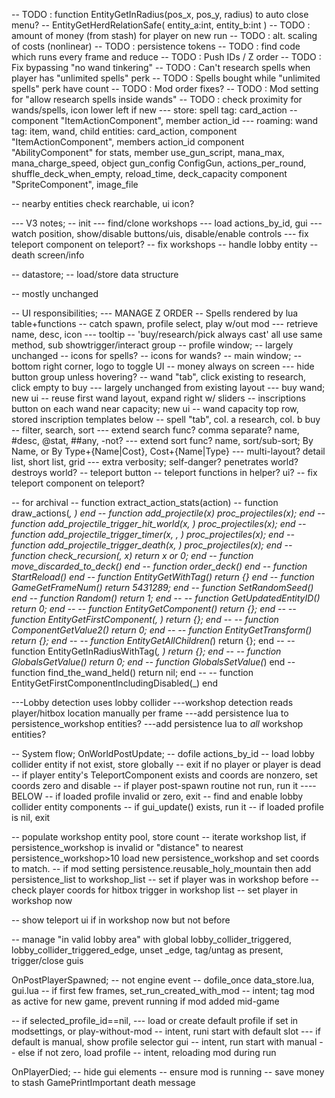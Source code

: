 
-- TODO : function EntityGetInRadius(pos_x, pos_y, radius) to auto close menu? -- EntityGetHerdRelationSafe( entity_a:int, entity_b:int )
-- TODO : amount of money (from stash) for player on new run
-- TODO : alt. scaling of costs (nonlinear)
-- TODO : persistence tokens
-- TODO : find code which runs every frame and reduce
-- TODO : Push IDs / Z order
-- TODO : Fix bypassing "no wand tinkering"
-- TODO : Can't research spells when player has "unlimited spells" perk
-- TODO : Spells bought while "unlimited spells" perk have count
-- TODO : Mod order fixes?
-- TODO : Mod setting for "allow research spells inside wands"
-- TODO : check proximity for wands/spells, icon lower left if new
--- store: spell tag: card_action -- component "ItemActionComponent", member action_id
--- roaming: wand tag: item, wand, child entities: card_action, component "ItemActionComponent", members action_id
                        component "AbilityComponent" for stats, member use_gun_script, mana_max, mana_charge_speed, object gun_config ConfigGun, actions_per_round, shuffle_deck_when_empty, reload_time, deck_capacity
                        component "SpriteComponent", image_file

-- nearby entities check rearchable, ui icon?

--- V3 notes;
-- init
---   find/clone workshops
---   load actions_by_id, gui
---   watch position, show/disable buttons/uis, disable/enable controls
---   fix teleport component on teleport?
--    fix workshops
--    handle lobby entity
--    death screen/info

-- datastore;
--    load/store data structure

--    mostly unchanged

-- UI responsibilities;
---   MANAGE Z ORDER
--    Spells rendered by lua table+functions
--    catch spawn, profile select, play w/out mod
---       retrieve name, desc, icon
---       tooltip
-- 'buy/research/pick always cast' all use same method, sub showtrigger/interact group
-- profile window;
--            largely unchanged
--            icons for spells?
--            icons for wands?
-- main window;
--    bottom right corner, logo to toggle UI
--        money always on screen
---           hide button group unless hovering?
--        wand "tab", click existing to research, click empty to buy
---           largely unchanged from existing layout
---           buy wand; new ui
--                reuse first wand layout, expand right w/ sliders
--            inscriptions button on each wand near capacity; new ui
--                wand capacity top row, stored inscription templates below
--        spell "tab", col. a research, col. b buy
--            filter, search, sort
---           extend search func? comma separate? name, #desc, @stat, ##any, -not?
---           extend sort func? name, sort/sub-sort; By Name, or By Type+{Name|Cost}, Cost+{Name|Type}
---           multi-layout? detail list, short list, grid
---           extra verbosity; self-danger? penetrates world? destroys world?
-- teleport button
--    teleport functions in helper? ui?
--    fix teleport component on teleport?

-- for archival
-- function extract_action_stats(action)
-- 	function draw_actions(_, _) end
-- 	function add_projectile(x) proc_projectiles(x); end
-- 	function add_projectile_trigger_hit_world(x, _) proc_projectiles(x); end
-- 	function add_projectile_trigger_timer(x, _, _) proc_projectiles(x); end
-- 	function add_projectile_trigger_death(x, _) proc_projectiles(x); end
-- 	function check_recursion(_, x) return x or 0; end
-- 	function move_discarded_to_deck() end
-- 	function order_deck() end
-- 	function StartReload() end
-- 	function EntityGetWithTag(_) return {} end
-- 	function GameGetFrameNum() return 5431289; end
-- 	function SetRandomSeed() end
-- 	function Random() return 1; end
-- 	-- function GetUpdatedEntityID() return 0; end
-- 	-- function EntityGetComponent(_) return {}; end
-- 	-- function EntityGetFirstComponent(_, _) return {}; end
-- 	-- function ComponentGetValue2(_) return 0; end
-- 	-- function EntityGetTransform(_) return {}; end
-- 	-- function EntityGetAllChildren(_) return {}; end
-- 	-- function EntityGetInRadiusWithTag(_, _) return {}; end
-- 	-- function GlobalsGetValue(_) return 0; end
-- 	function GlobalsSetValue(_) end
-- 	function find_the_wand_held() return nil; end
-- 	-- function EntityGetFirstComponentIncludingDisabled(_) end


---Lobby detection uses lobby collider
---workshop detection reads player/hitbox location manually per frame
---add persistence lua to persistence_workshop entities?
---add persistence lua to *all* workshop entities?


-- System flow;
OnWorldPostUpdate;
-- dofile actions_by_id
-- load lobby collider entity if not exist, store globally
-- exit if no player or player is dead
-- if player entity's TeleportComponent exists and coords are nonzero, set coords zero and disable
-- if player post-spawn routine not run, run it ----BELOW
-- if loaded profile invalid or zero, exit
-- find and enable lobby collider entity components
-- if gui_update() exists, run it
-- if loaded profile is nil, exit

-- populate workshop entity pool, store count
-- iterate workshop list, if persistence_workshop is invalid or "distance" to nearest persistence_workshop>10 load new persistence_workshop and set coords to match.
-- if mod setting persistence.reusable_holy_mountain then add persistence_list to workshop_list
-- set if player was in workshop before
-- check player coords for hitbox trigger in workshop list
-- set player in workshop now

-- show teleport ui if in workshop now but not before

-- manage "in valid lobby area" with global lobby_collider_triggered, lobby_collider_triggered_edge, unset _edge, tag/untag as present, trigger/close guis


OnPostPlayerSpawned; -- not engine event
-- dofile_once data_store.lua, gui.lua
-- if first few frames, set_run_created_with_mod -- intent; tag mod as active for new game, prevent running if mod added mid-game

-- if selected_profile_id==nil,
--- load or create default profile if set in modsettings, or play-without-mod -- intent, runi start with default slot
--- if default is manual, show profile selector gui -- intent, run start with manual
-- else if not zero, load profile -- intent, reloading mod during run

OnPlayerDied;
-- hide gui elements
-- ensure mod is running
-- save money to stash
GamePrintImportant death message
